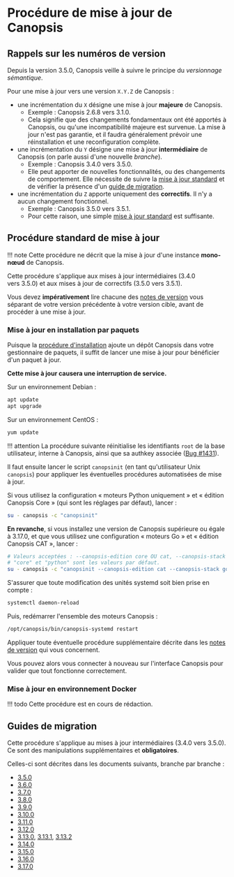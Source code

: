 # Procédure de mise à jour de Canopsis

## Rappels sur les numéros de version

Depuis la version 3.5.0, Canopsis veille à suivre le principe du *versionnage sémantique*.

Pour une mise à jour vers une version `X.Y.Z` de Canopsis :

*  une incrémentation du `X` désigne une mise à jour **majeure** de Canopsis.
    *  Exemple : Canopsis 2.6.8 vers 3.1.0.
    *  Cela signifie que des changements fondamentaux ont été apportés à Canopsis, ou qu'une incompatibilité majeure est survenue. La mise à jour n'est pas garantie, et il faudra généralement prévoir une réinstallation et une reconfiguration complète.
*  une incrémentation du `Y` désigne une mise à jour **intermédiaire** de Canopsis (on parle aussi d'une nouvelle *branche*).
    *  Exemple : Canopsis 3.4.0 vers 3.5.0.
    *  Elle peut apporter de nouvelles fonctionnalités, ou des changements de comportement. Elle nécessite de suivre la [mise à jour standard](#procedure-standard-de-mise-a-jour) et de vérifier la présence d'un [guide de migration](#guides-de-migration).
*  une incrémentation du `Z` apporte uniquement des **correctifs**. Il n'y a aucun changement fonctionnel.
    *  Exemple : Canopsis 3.5.0 vers 3.5.1.
    *  Pour cette raison, une simple [mise à jour standard](#procedure-standard-de-mise-a-jour) est suffisante.

## Procédure standard de mise à jour

!!! note
    Cette procédure ne décrit que la mise à jour d'une instance **mono-nœud** de Canopsis.

Cette procédure s'applique aux mises à jour intermédiaires (3.4.0 vers 3.5.0) et aux mises à jour de correctifs (3.5.0 vers 3.5.1).

Vous devez **impérativement** lire chacune des [notes de version](../../notes-de-version/index.md) vous séparant de votre version précédente à votre version cible, avant de procéder à une mise à jour.

### Mise à jour en installation par paquets

Puisque la [procédure d'installation](../installation/index.md) ajoute un dépôt Canopsis dans votre gestionnaire de paquets, il suffit de lancer une mise à jour pour bénéficier d'un paquet à jour.

**Cette mise à jour causera une interruption de service.**

Sur un environnement Debian :
```sh
apt update
apt upgrade
```

Sur un environnement CentOS :
```sh
yum update
```

!!! attention
    La procédure suivante réinitialise les identifiants `root` de la base utilisateur, interne à Canopsis, ainsi que sa authkey associée ([Bug #1431](https://git.canopsis.net/canopsis/canopsis/issues/1431)).

Il faut ensuite lancer le script `canopsinit` (en tant qu'utilisateur Unix `canopsis`) pour appliquer les éventuelles procédures automatisées de mise à jour.

Si vous utilisez la configuration « moteurs Python uniquement » et « édition Canopsis Core » (qui sont les réglages par défaut), lancer :
```sh
su - canopsis -c "canopsinit"
```

**En revanche**, si vous installez une version de Canopsis supérieure ou égale à 3.17.0, et que vous utilisez une configuration « moteurs Go » et « édition Canopsis CAT », lancer :
```sh
# Valeurs acceptées : --canopsis-edition core OU cat, --canopsis-stack python OU go.
# "core" et "python" sont les valeurs par défaut.
su - canopsis -c "canopsinit --canopsis-edition cat --canopsis-stack go"
```

S'assurer que toute modification des unités systemd soit bien prise en compte :
```sh
systemctl daemon-reload
```

Puis, redémarrer l'ensemble des moteurs Canopsis :
```sh
/opt/canopsis/bin/canopsis-systemd restart
```

Appliquer toute éventuelle procédure supplémentaire décrite dans les [notes de version](../../notes-de-version/index.md) qui vous concernent.

Vous pouvez alors vous connecter à nouveau sur l'interface Canopsis pour valider que tout fonctionne correctement.

### Mise à jour en environnement Docker

!!! todo
    Cette procédure est en cours de rédaction.

## Guides de migration

Cette procédure s'applique au mises à jour intermédiaires (3.4.0 vers 3.5.0). Ce sont des manipulations supplémentaires et **obligatoires**.

Celles-ci sont décrites dans les documents suivants, branche par branche :

*  [3.5.0](../../notes-de-version/3.5.0.md)
*  [3.6.0](../../notes-de-version/3.6.0.md)
*  [3.7.0](../../notes-de-version/3.7.0.md)
*  [3.8.0](../../notes-de-version/3.8.0.md)
*  [3.9.0](../../notes-de-version/3.9.0.md)
*  [3.10.0](../../notes-de-version/3.10.0.md)
*  [3.11.0](../../notes-de-version/3.11.0.md)
*  [3.12.0](../../notes-de-version/3.12.0.md)
*  [3.13.0](../../notes-de-version/3.13.0.md), [3.13.1](../../notes-de-version/3.13.1.md), [3.13.2](../../notes-de-version/3.13.2.md)
*  [3.14.0](../../notes-de-version/3.14.0.md)
*  [3.15.0](../../notes-de-version/3.15.0.md)
*  [3.16.0](../../notes-de-version/3.16.0.md)
*  [3.17.0](../../notes-de-version/3.17.0.md)
